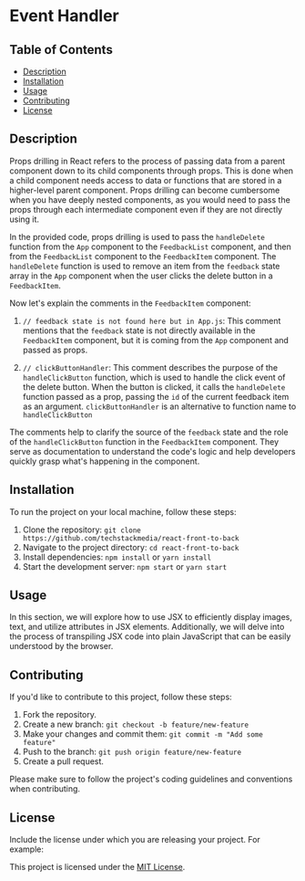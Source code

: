 # Event Handler

## Table of Contents

- [Description](#description)
- [Installation](#installation)
- [Usage](#usage)
- [Contributing](#contributing)
- [License](#license)

## Description

Props drilling in React refers to the process of passing data from a parent component down to its child components through props. This is done when a child component needs access to data or functions that are stored in a higher-level parent component. Props drilling can become cumbersome when you have deeply nested components, as you would need to pass the props through each intermediate component even if they are not directly using it.

In the provided code, props drilling is used to pass the `handleDelete` function from the `App` component to the `FeedbackList` component, and then from the `FeedbackList` component to the `FeedbackItem` component. The `handleDelete` function is used to remove an item from the `feedback` state array in the `App` component when the user clicks the delete button in a `FeedbackItem`.

Now let's explain the comments in the `FeedbackItem` component:

1. `// feedback state is not found here but in App.js`: This comment mentions that the `feedback` state is not directly available in the `FeedbackItem` component, but it is coming from the `App` component and passed as props.

2. `// clickButtonHandler`: This comment describes the purpose of the `handleClickButton` function, which is used to handle the click event of the delete button. When the button is clicked, it calls the `handleDelete` function passed as a prop, passing the `id` of the current feedback item as an argument. `clickButtonHandler` is an alternative to function name to `handleClickButton`

The comments help to clarify the source of the `feedback` state and the role of the `handleClickButton` function in the `FeedbackItem` component. They serve as documentation to understand the code's logic and help developers quickly grasp what's happening in the component.

## Installation

To run the project on your local machine, follow these steps:

1. Clone the repository: `git clone https://github.com/techstackmedia/react-front-to-back`
2. Navigate to the project directory: `cd react-front-to-back`
3. Install dependencies: `npm install` or `yarn install`
4. Start the development server: `npm start` or `yarn start`

## Usage

In this section, we will explore how to use JSX to efficiently display images, text, and utilize attributes in JSX elements. Additionally, we will delve into the process of transpiling JSX code into plain JavaScript that can be easily understood by the browser.

## Contributing

If you'd like to contribute to this project, follow these steps:

1. Fork the repository.
2. Create a new branch: `git checkout -b feature/new-feature`
3. Make your changes and commit them: `git commit -m "Add some feature"`
4. Push to the branch: `git push origin feature/new-feature`
5. Create a pull request.

Please make sure to follow the project's coding guidelines and conventions when contributing.

## License

Include the license under which you are releasing your project. For example:

This project is licensed under the [MIT License](https://opensource.org/licenses/MIT).
